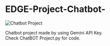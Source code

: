 # EDGE-Project-Chatbot-
![Chatbot Project](https://github.com/user-attachments/assets/947dbd2a-dac9-4e61-81e1-5e6612c36e47)

Chatbot project made by using Gemini API Key.<br>
Check ChatBOT Project.py for code.
